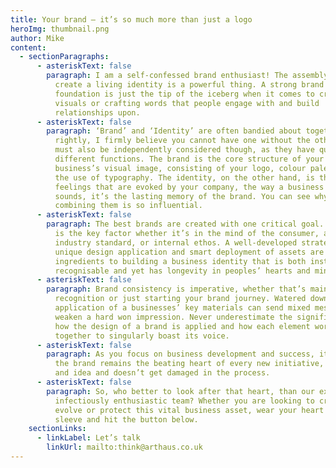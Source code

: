 ```yaml
---
title: Your brand – it’s so much more than just a logo
heroImg: thumbnail.png
author: Mike
content:
  - sectionParagraphs:
      - asteriskText: false
        paragraph: I am a self-confessed brand enthusiast! The assembly of elements that
          create a living identity is a powerful thing. A strong brand
          foundation is just the tip of the iceberg when it comes to creating
          visuals or crafting words that people engage with and build
          relationships upon.
      - asteriskText: false
        paragraph: ‘Brand’ and ‘Identity’ are often bandied about together, quite
          rightly, I firmly believe you cannot have one without the other. They
          must also be independently considered though, as they have quite
          different functions. The brand is the core structure of your
          business’s visual image, consisting of your logo, colour palette and
          the use of typography. The identity, on the other hand, is the
          feelings that are evoked by your company, the way a business talks, or
          sounds, it’s the lasting memory of the brand. You can see why
          combining them is so influential.
      - asteriskText: false
        paragraph: The best brands are created with one critical goal. Recognition. This
          is the key factor whether it’s in the mind of the consumer, an
          industry standard, or internal ethos. A well-developed strategy,
          unique design application and smart deployment of assets are the key
          ingredients to building a business identity that is both instantly
          recognisable and yet has longevity in peoples’ hearts and minds.
      - asteriskText: false
        paragraph: Brand consistency is imperative, whether that’s maintaining brand
          recognition or just starting your brand journey. Watered down
          application of a businesses’ key materials can send mixed messages and
          weaken a hard won impression. Never underestimate the significance of
          how the design of a brand is applied and how each element works
          together to singularly boast its voice.
      - asteriskText: false
        paragraph: As you focus on business development and success, it is critical that
          the brand remains the beating heart of every new initiative, product
          and idea and doesn’t get damaged in the process.
      - asteriskText: false
        paragraph: So, who better to look after that heart, than our experienced and
          infectiously enthusiastic team? Whether you are looking to create,
          evolve or protect this vital business asset, wear your heart on your
          sleeve and hit the button below.
    sectionLinks:
      - linkLabel: Let’s talk
        linkUrl: mailto:think@arthaus.co.uk
---
```

